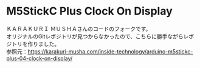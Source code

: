 # M5StickC Plus Clock On Display
ＫＡＲＡＫＵＲＩ ＭＵＳＨＡさんのコードのフォークです。  
オリジナルのGitレポジトリが見つからなかったので、こちらに勝手ながらレポジトリを作りました。  
参照元：https://karakuri-musha.com/inside-technology/arduino-m5stickc-plus-04-clock-on-display/
